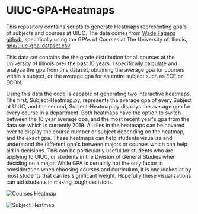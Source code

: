 # UIUC-GPA-Heatmaps
This repository contains scripts to generate Heatmaps representing gpa's of subjects and courses at UIUC.  The data comes from [Wade Fagens github](https://github.com/wadefagen/datasets), specifically using the GPAs of Courses at The University of Illinois, [gpa/uiuc-gpa-dataset.csv](https://github.com/justin02-dev/UIUC-GPA-Heatmaps/blob/master/datasets/gpa/uiuc-gpa-dataset.csv).

This data set contains the the grade distribution for all courses at the University of Illinois over the past 10 years.  I specifically calculate and analyze the gpa from this dataset, obtaining the average gpa for courses within a subject, or the average gpa for an entire subject such as ECE or ECON.  

Using this data the code is capable of generating two interactive heatmaps.  The first, Subject-Heatmap.py, represents the average gpa of every Subject at UIUC, and the second, Subject-Heatmap.py displays the average gpa for every course in a department.  Both heatmaps have the option to switch between the 10 year average gpa, and the most recent year's gpa from the data set which is currently 2019.  All tiles in the heatmaps can be hovered over to display the course number or subject depending on the heatmap, and the exact gpa.  These heatmaps can help students visualize and understand the different gpa's between majors or courses which can help aid in decisions.  This can be particularly useful for students who are applying to UIUC, or students in the Division of General Studies when deciding on a major.  While GPA is certainly not the only factor in consideration when choosing courses and curriculum, it is one looked at by most students that carries significant weight.  Hopefully these visualizations can aid students in making tough decisions.  

![Courses Heatmap](https://github.com/justin02-dev/UIUC-GPA-Heatmaps/blob/master/Assets/Course-Heatmap.png)

![Subject Heatmap](https://github.com/justin02-dev/UIUC-GPA-Heatmaps/blob/master/Assets/Subject-Heatmap.png)
